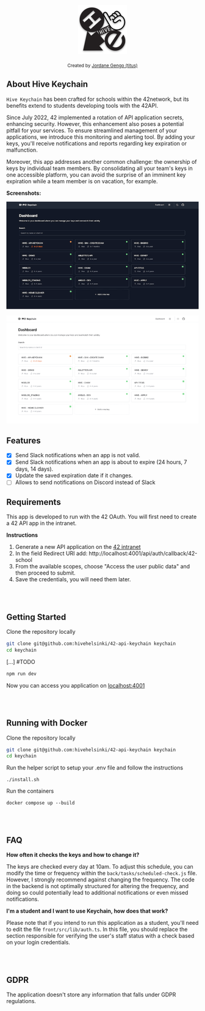 <p align="center">
    <a href="https://www.hive.fi/" target="_blank">
        <img src="https://github.com/hivehelsinki/.github/blob/main/assets/logo.png?raw=true" width="128" alt="Hive logo" />
    </a>
</p>

<p align="center">
  <sub>Created by <a href="https://github.com/titus">Jordane Gengo (titus)</a></sub>
</p>

## About Hive Keychain

`Hive Keychain` has been crafted for schools within the 42network, but its benefits extend to students developing tools with the 42API.

Since July 2022, 42 implemented a rotation of API application secrets, enhancing security. However, this enhancement also poses a potential pitfall for your services. To ensure streamlined management of your applications, we introduce this monitoring and alerting tool. By adding your keys, you'll receive notifications and reports regarding key expiration or malfunction.

Moreover, this app addresses another common challenge: the ownership of keys by individual team members. By consolidating all your team's keys in one accessible platform, you can avoid the surprise of an imminent key expiration while a team member is on vacation, for example.

**Screenshots:**

<div align='center'>

![screen dashboard dark](.github/docs/screen00.png?raw=true "Dashboard dark")

![screen dashboard light](.github/docs/screen01.png?raw=true "Dashboard light")

</div>

## Features

- [x] Send Slack notifications when an app is not valid.
- [x] Send Slack notifications when an app is about to expire (24 hours, 7 days, 14 days).
- [x] Update the saved expiration date if it changes.
- [ ] Allows to send notifications on Discord instead of Slack

## Requirements

This app is developed to run with the 42 OAuth. You will first need to create a 42 API app in the intranet.

**Instructions**

1. Generate a new API application on the [42 intranet](https://profile.intra.42.fr/oauth/applications/new)
2. In the field Redirect URI add: http://localhost:4001/api/auth/callback/42-school
3. From the available scopes, choose "Access the user public data" and then proceed to submit.
4. Save the credentials, you will need them later.

<br/><br/>

## Getting Started

Clone the repository locally

```sh
git clone git@github.com:hivehelsinki/42-api-keychain keychain
cd keychain
```

[...] #TODO

```sh
npm run dev
```

Now you can access you application on [localhost:4001](http://localhost:4001)

<br/><br/>

## Running with Docker

Clone the repository locally

```sh
git clone git@github.com:hivehelsinki/42-api-keychain keychain
cd keychain
```

Run the helper script to setup your .env file and follow the instructions

```
./install.sh
```

Run the containers

```
docker compose up --build
```

<br/><br/>

## FAQ

**How often it checks the keys and how to change it?**

The keys are checked every day at 10am. To adjust this schedule, you can modify the time or frequency within the `back/tasks/scheduled-check.js` file. However, I strongly recommend against changing the frequency. The code in the backend is not optimally structured for altering the frequency, and doing so could potentially lead to additional notifications or even missed notifications.

**I'm a student and I want to use Keychain, how does that work?**

Please note that if you intend to run this application as a student, you'll need to edit the file `front/src/lib/auth.ts`. In this file, you should replace the section responsible for verifying the user's staff status with a check based on your
login credentials.

<br/><br/>

## GDPR

The application doesn't store any information that falls under GDPR regulations.
